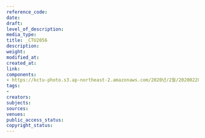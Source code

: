 ```yaml
---
reference_code: 
date: 
draft: 
level_of_description: 
media_type: 
title: _CTU2056
description: 
weight: 
modified_at: 
created_at: 
link: 
components:
- https://kctu-photo.s3.ap-northeast-2.amazonaws.com/2020년/2월/20200228_3.1운동+101주년+기념+강제징용노동자상+양대노총+합동참배/_CTU2056.jpg
tags:
- 
creators: 
subjects: 
sources: 
venues: 
public_access_status: 
copyright_status: 
---
```

